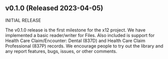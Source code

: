 ## v0.1.0 (Released 2023-04-05)

INITIAL RELEASE

The v0.1.0 release is the first milestone for the x12 project. We have implemented a basic reader/writer for Files. Also included is support for Health Care Claim/Encounter: Dental (837D) and Health Care Claim Professional (837P) records. We encourage people to try out the library and any report features, bugs, issues, or other comments.
